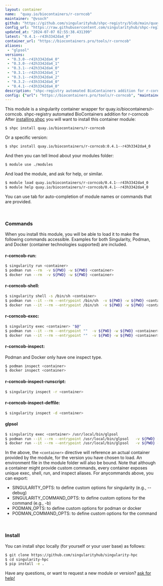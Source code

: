 ```yaml
---
layout: container
name:  "quay.io/biocontainers/r-corncob"
maintainer: "@vsoch"
github: "https://github.com/singularityhub/shpc-registry/blob/main/quay.io/biocontainers/r-corncob/container.yaml"
config_url: "https://raw.githubusercontent.com/singularityhub/shpc-registry/main/quay.io/biocontainers/r-corncob/container.yaml"
updated_at: "2024-07-07 02:55:38.431399"
latest: "0.4.1--r43h3342da4_0"
container_url: "https://biocontainers.pro/tools/r-corncob"
aliases:
 - "glpsol"
versions:
 - "0.3.0--r41h3342da4_0"
 - "0.3.0--r42h3342da4_1"
 - "0.3.1--r42h3342da4_0"
 - "0.3.1--r42h3342da4_1"
 - "0.3.1--r43h3342da4_2"
 - "0.3.2--r43h3342da4_0"
 - "0.4.1--r43h3342da4_0"
description: "shpc-registry automated BioContainers addition for r-corncob"
config: {"url": "https://biocontainers.pro/tools/r-corncob", "maintainer": "@vsoch", "description": "shpc-registry automated BioContainers addition for r-corncob", "latest": {"0.4.1--r43h3342da4_0": "sha256:c09f937a23d4a910dd09983ed0ede55ceb53a7248cf46a474e0b534e5368fad3"}, "tags": {"0.3.0--r41h3342da4_0": "sha256:515be655b655296720a14cacbcd65b02c77b53fbd67b77a2c8447341f4c7acb8", "0.3.0--r42h3342da4_1": "sha256:aa9f89d8deb470c3a89bb99a88e54f345d4cc008e909eea41b92e830bcf25e2f", "0.3.1--r42h3342da4_0": "sha256:a715fcd926fbeee06ddbc234cbd57bdfa6dddef7c33c2b3b90b54132345faaee", "0.3.1--r42h3342da4_1": "sha256:4ee760ee9c878bc3524ba710d0a021615c12798fd28fb3e9577e71278994f572", "0.3.1--r43h3342da4_2": "sha256:8b269bb6649e5bb39f69885fcdc4eb139bb48b5cf8ed8dd60e7aba9b364e8b62", "0.3.2--r43h3342da4_0": "sha256:e5e748da79a7032828d11d69b4880d50336e7fdd7aa82e2d6a19c09ef05b1060", "0.4.1--r43h3342da4_0": "sha256:c09f937a23d4a910dd09983ed0ede55ceb53a7248cf46a474e0b534e5368fad3"}, "docker": "quay.io/biocontainers/r-corncob", "aliases": {"glpsol": "/usr/local/bin/glpsol"}}
---
```


This module is a singularity container wrapper for quay.io/biocontainers/r-corncob.
shpc-registry automated BioContainers addition for r-corncob
After [installing shpc](#install) you will want to install this container module:


```bash
$ shpc install quay.io/biocontainers/r-corncob
```

Or a specific version:

```bash
$ shpc install quay.io/biocontainers/r-corncob:0.4.1--r43h3342da4_0
```

And then you can tell lmod about your modules folder:

```bash
$ module use ./modules
```

And load the module, and ask for help, or similar.

```bash
$ module load quay.io/biocontainers/r-corncob/0.4.1--r43h3342da4_0
$ module help quay.io/biocontainers/r-corncob/0.4.1--r43h3342da4_0
```

You can use tab for auto-completion of module names or commands that are provided.

<br>

### Commands

When you install this module, you will be able to load it to make the following commands accessible.
Examples for both Singularity, Podman, and Docker (container technologies supported) are included.

#### r-corncob-run:

```bash
$ singularity run <container>
$ podman run --rm  -v ${PWD} -w ${PWD} <container>
$ docker run --rm  -v ${PWD} -w ${PWD} <container>
```

#### r-corncob-shell:

```bash
$ singularity shell -s /bin/sh <container>
$ podman run --it --rm --entrypoint /bin/sh  -v ${PWD} -w ${PWD} <container>
$ docker run --it --rm --entrypoint /bin/sh  -v ${PWD} -w ${PWD} <container>
```

#### r-corncob-exec:

```bash
$ singularity exec <container> "$@"
$ podman run --it --rm --entrypoint ""  -v ${PWD} -w ${PWD} <container> "$@"
$ docker run --it --rm --entrypoint ""  -v ${PWD} -w ${PWD} <container> "$@"
```

#### r-corncob-inspect:

Podman and Docker only have one inspect type.

```bash
$ podman inspect <container>
$ docker inspect <container>
```

#### r-corncob-inspect-runscript:

```bash
$ singularity inspect -r <container>
```

#### r-corncob-inspect-deffile:

```bash
$ singularity inspect -d <container>
```


#### glpsol

```bash
$ singularity exec <container> /usr/local/bin/glpsol
$ podman run --it --rm --entrypoint /usr/local/bin/glpsol   -v ${PWD} -w ${PWD} <container> -c " $@"
$ docker run --it --rm --entrypoint /usr/local/bin/glpsol   -v ${PWD} -w ${PWD} <container> -c " $@"
```



In the above, the `<container>` directive will reference an actual container provided
by the module, for the version you have chosen to load. An environment file in the
module folder will also be bound. Note that although a container
might provide custom commands, every container exposes unique exec, shell, run, and
inspect aliases. For anycommands above, you can export:

 - SINGULARITY_OPTS: to define custom options for singularity (e.g., --debug)
 - SINGULARITY_COMMAND_OPTS: to define custom options for the command (e.g., -b)
 - PODMAN_OPTS: to define custom options for podman or docker
 - PODMAN_COMMAND_OPTS: to define custom options for the command

<br>

### Install

You can install shpc locally (for yourself or your user base) as follows:

```bash
$ git clone https://github.com/singularityhub/singularity-hpc
$ cd singularity-hpc
$ pip install -e .
```

Have any questions, or want to request a new module or version? [ask for help!](https://github.com/singularityhub/singularity-hpc/issues)